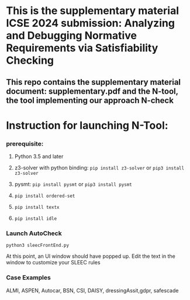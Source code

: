 

# This is the supplementary material ICSE 2024 submission: Analyzing and Debugging Normative Requirements via Satisfiability Checking

## This repo contains the supplementary material document: supplementary.pdf and the N-tool, the tool implementing our approach N-check

# Instruction for launching N-Tool:
### prerequisite:
1. Python 3.5 and later


3. z3-solver with python binding:
    `pip install z3-solver` or 
    `pip3 install z3-solver`
    
4. pysmt:
    `pip install pysmt` or 
    `pip3 install pysmt`

5. `pip install ordered-set`

6. `pip install textx`

7. `pip install idle`
    

### Launch AutoCheck
`python3 sleecFrontEnd.py`

At this point, an UI window should have popped up.
Edit the text in the window to customize your SLEEC rules

### Case Examples
ALMI, ASPEN, Autocar, BSN, CSI, DAISY, dressingAssit,gdpr, safescade


